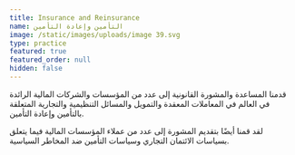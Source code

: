 ```yaml
---
title: Insurance and Reinsurance
name: التأمين وإعادة التأمين
image: /static/images/uploads/image 39.svg
type: practice
featured: true
featured_order: null
hidden: false
---
```

قدمنا المساعدة والمشورة القانونية إلى عدد من المؤسسات والشركات المالية الرائدة في العالم في المعاملات المعقدة والتمويل والمسائل التنظيمية والتجارية المتعلقة بالتأمين وإعادة التأمين.

لقد قمنا أيضًا بتقديم المشورة إلى عدد من عملاء المؤسسات المالية فيما يتعلق بسياسات الائتمان التجاري وسياسات التأمين ضد المخاطر السياسية.

